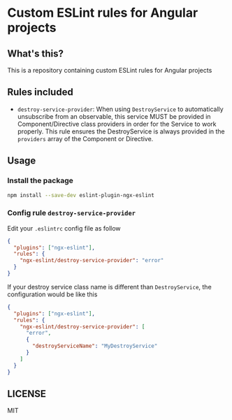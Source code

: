 # Custom ESLint rules for Angular projects

## What's this?

This is a repository containing custom ESLint rules for Angular projects

## Rules included

- `destroy-service-provider`: When using `DestroyService` to automatically unsubscribe from an observable, this service MUST be provided in Component/Directive class providers in order for the Service to work properly. This rule ensures the DestroyService is always provided in the `providers` array of the Component or Directive.

## Usage

### Install the package

```bash
npm install --save-dev eslint-plugin-ngx-eslint
```

### Config rule `destroy-service-provider`

Edit your `.eslintrc` config file as follow

```json
{
  "plugins": ["ngx-eslint"],
  "rules": {
    "ngx-eslint/destroy-service-provider": "error"
  }
}
```

If your destroy service class name is different than `DestroyService`, the configuration would be like this

```json
{
  "plugins": ["ngx-eslint"],
  "rules": {
    "ngx-eslint/destroy-service-provider": [
      "error",
      {
        "destroyServiceName": "MyDestroyService"
      }
    ]
  }
}
```

## LICENSE

MIT
